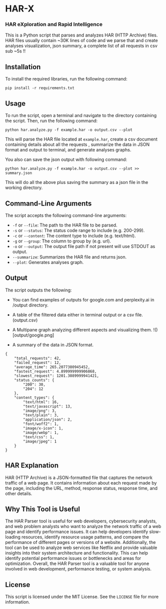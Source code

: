 # HAR-X
### HAR eXploration and Rapid Intelligence

This is a Python script that parses and analyzes HAR (HTTP Archive) files. HAR files usually contain  ~30K lines of code and we parse that and create analyses visualization, json summary, a complete list of all requests in csv sub ~5s !!

## Installation

To install the required libraries, run the following command:

```shell
pip install -r requirements.txt
```

## Usage

To run the script, open a terminal and navigate to the directory containing the script. Then, run the following command:

```shell
python har.analyze.py -f example.har -o output.csv --plot
```

This will parse the HAR file located at `example.har`, create a csv document containing details about all the requests ,
summarize the data in JSON format and output to terminal, and generate analyses graphs.

You also can save the json output with following command:

```shell
python har.analyze.py -f example.har -o output.csv --plot >> summary.json
```

This will do all the above plus saving the summary as a json file in the working directory.

## Command-Line Arguments

The script accepts the following command-line arguments:

- `-f` or `--file`: The path to the HAR file to be parsed.
- `-s` or `--status`: The status code range to include (e.g. 200-299).
- `-c` or `--content`: The content type to include (e.g. text/html).
- `-g` or `--group`: The column to group by (e.g. url).
- `-o` or `--output`: The output file path if not present will use STDOUT as output.
- `--summarize`: Summarizes the HAR file and returns json.
- `--plot`: Generates analyses graph.

## Output

The script outputs the following:

- You can find examples of outputs for google.com and perplexity.ai in /output directory.

- A table of the filtered data either in terminal output or a csv file.
(output.csv)
- A Multipane graph analyzing different aspects and visualizing them.
!()[output/google.png]
- A summary of the data in JSON format.
```shell
{
    "total_requests": 42,
    "failed_request": 12,
    "average_time": 265.2077380945452,
    "fastest_request": 4.899999999906868,
    "slowest_request": 1201.3089999941421,
    "status_counts": {
        "200": 30,
        "204": 12
    },
    "content_types": {
        "text/html": 16,
        "text/javascript": 13,
        "image/png": 3,
        "text/plain": 3,
        "application/json": 2,
        "font/woff2": 1,
        "image/x-icon": 1,
        "image/webp": 1,
        "text/css": 1,
        "image/jpeg": 1
    }
}
```

## HAR Explanation

HAR (HTTP Archive) is a JSON-formatted file that captures the network traffic of a web page. It contains information about each request made by the page, including the URL, method, response status, response time, and other details. 

## Why This Tool is Useful

The HAR Parser tool is useful for web developers, cybersecurity analysts, and web problem analysts who want to analyze the network traffic of a web page and identify performance issues. It can help developers identify slow-loading resources, identify resource usage patterns, and compare the performance of different pages or versions of a website. Additionally, the tool can be used to analyze web services like Netflix and provide valuable insights into their system architecture and functionality. This can help identify potential performance issues or bottlenecks and areas for optimization. Overall, the HAR Parser tool is a valuable tool for anyone involved in web development, performance testing, or system analysis.



## License

This script is licensed under the MIT License. See the `LICENSE` file for more information.